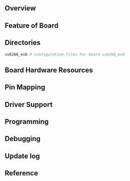 ## Overview

## Feature of Board

## Directories
```sh
sv6266_evb # configuration files for board sv6266_evb
```

## Board Hardware Resources

## Pin Mapping

## Driver Support

## Programming

## Debugging

## Update log

## Reference
